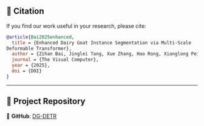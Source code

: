 ## 📝 **Citation**

If you find our work useful in your research, please cite:

```bibtex
@article{Bai2025enhanced,
  title = {Enhanced Dairy Goat Instance Segmentation via Multi-Scale
Deformable Transformer},
  author = {Zihan Bai, Jinglei Tang, Xue Zhang, Hao Rong, Xianglong Pei and Yawei Ding},
  journal = {The Visual Computer},
  year = {2025},
  doi = {DOI}
}
```

---

## 📂 **Project Repository**
📎 **GitHub**: [DG-DETR](https://github.com/tiana-tang/DG-DETR.git)
